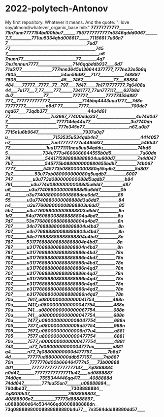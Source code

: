 # 2022-polytech-Antonov
My first repository. Whatever it means.
And the quote:
"I love soy/almond/whatever_organic_base milk"
__________________________77777777777_________________________________
_____________________75n7unn7777154bd00bbu7___________________________
___________________7557777777777n5346qddd0067_________________________
_________________7_7__________771uu5334qbd008617______________________
___________________________________________7115661____________________
________________________________________________7u66n7________________
___________7_______________________________________7ud7_______________
_________77__________________________________________745______________
_________7_____________________________________________u6_____________
_____________7nunn77__________________________77________4q7___________
__________7nu1nnnun7777_________________7146qqbddb937____6d7__________
__71u5177_______________777nnn3645u136644377777_777no33o5b8q__________
_7805______________________54un56d97___7177____________7d8887_________
_7805______________________45___7467_______________77___68884_________
__484____77777__7777__77__797____7d47_____7n1717777777_7q6408u________
___44___7u177___7_77_____777______7341777_77un777117____637b8d________
____4u7_______________77____________777777_________77777455d887_______
_____777__7777777777777________________714bbq4443uuu1777___7d8n_______
__________________________________________77777777__________n8d7______
_________________________77________7777_____________________700do7____
________________________nqd67____73qdb377____________________44u4d61__
__77____________________7u3667_77400ddq337___________________4u74d0d7_
___7________________________777714dq44u77____________________3u7740dn_
___7_________________________777n345n77______________________n67_u0b7_
__________________________7715n1u6b9647______________________7937u0q7_
_u______________________7153535u534qdb4n7_____________________4414057_
_n7____________________7un177777777u446b937___________________546b47__
_77__________________1uu17771111nnu5uu54qddu_________________74bd5____
__5_________________734u777u4666666644555b0d5______________7u60dn_____
_74_________________5441715988888888804uu600d7___________7n4d047______
_7b7________________545775b088000000880655bdb7__________74b067________
__7777______________545773b088000000880q55qdb7__________5d807_________
______7u7___________53u77ob080000000080q5uqdb7__________6007__________
_______747__________u3u773d080000000088d5uqdb7__________b84___________
________761_________u3u774d080000000088d5u6dd7__________d87___________
_________u6_________u3u7740880000008888d5u6dd7__________0b____________
__________41________u3u7740880000008888dou6dd7__________89____________
__________55________u3u7740880000088888d3u6dd7__________84____________
__________n4________u3u776088000008888803u6dd7__________85____________
__________5b7_______u3u776088000008888803u6dd7__________8n____________
__________1d7_______54u776088008888888804u4bd7__________8u____________
__________7d7_______53n776888088888888804u4bd7__________8n____________
__________707_______34n776888880088888804u4bd7__________8n____________
__________707_______o4n776888880088888804u4bd7__________8n____________
__________707_______54n776888888888888804u4bd7__________8n____________
__________787_______531776888808888888804n4bd7__________8n____________
__________787_______u31776888808888888804n4bd7__________8n____________
__________787_______u31776888008888888886n4bd7_________78n____________
__________787_______u31776888800888888886n4bd7_________78n____________
__________707_______u31776888000888888886n4bd7_________78n____________
__________707_______u31776888800888888886n4qd7_________78n____________
__________707_______u31776888808888888886n4qd7_________78n____________
__________707_______n31776888808888888886n4qd7_________78n____________
__________707_______n31776888808888888886n4qd7_________78n____________
__________707_______n31776888800888888886n4qd7_________78n____________
__________707_______n31776888000888888886n4qd7_________78n____________
__________70u_______7617_u0800000000000041754_________488n____________
__________70u_______7417_u0800000000000047754_________488n____________
__________70u_______741__u0800000000000067754_________688n____________
__________70u_______741__u0800000000008047754_________688n____________
__________70u_______7477_u0800000000008047754_________688n____________
__________705_______7377_u0800000000008d57754_________988n____________
__________705_______7577_u08000000000006n77u4_________q881____________
__________705_______7577_u8000000000000477754_________6881____________
__________70o_______7577_n0000000000000477754_________4881____________
__________7d3________u77_7d0800000000004777uu_________o881____________
___________q4________n77_7q08800000000d477757________7b8d7____________
___________4d________77777ud88000000ddb577157______7nb887_____________
___________70n________7777776d00b666464777n5____73b00888______________
____________401_________77777777777777777137___7q0888884______________
____________n0d47________777777777777711u47____ud0888887______________
____________74d0qn_________7555344446qq417_____4088888d_______________
_____________74dd647_________771uu55un7_______u08888884_______________
______________760dbd37______________________7308888884________________
_______________7q8800b37___________________7608888803_________________
_________________40888806n7___________77773d88888897__________________
__________________u0888880d64o534466qd0008888888dn____________________
____________________73q08888880008888888880b4u77______________________
________________________7n3564ddd88880dd57____________________________
